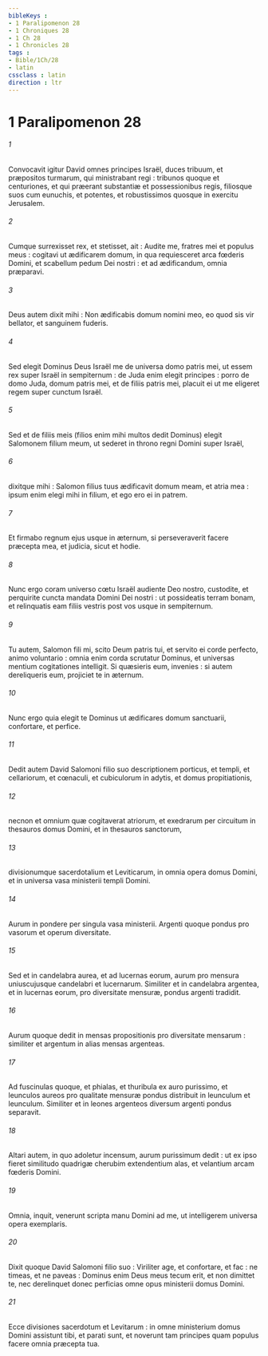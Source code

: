 ```yaml
---
bibleKeys : 
- 1 Paralipomenon 28
- 1 Chroniques 28
- 1 Ch 28
- 1 Chronicles 28
tags : 
- Bible/1Ch/28
- latin
cssclass : latin
direction : ltr
---
```


# 1 Paralipomenon 28

###### 1
Convocavit igitur David omnes principes Israël, duces tribuum, et præpositos turmarum, qui ministrabant regi : tribunos quoque et centuriones, et qui præerant substantiæ et possessionibus regis, filiosque suos cum eunuchis, et potentes, et robustissimos quosque in exercitu Jerusalem.
###### 2
Cumque surrexisset rex, et stetisset, ait : Audite me, fratres mei et populus meus : cogitavi ut ædificarem domum, in qua requiesceret arca fœderis Domini, et scabellum pedum Dei nostri : et ad ædificandum, omnia præparavi.
###### 3
Deus autem dixit mihi : Non ædificabis domum nomini meo, eo quod sis vir bellator, et sanguinem fuderis.
###### 4
Sed elegit Dominus Deus Israël me de universa domo patris mei, ut essem rex super Israël in sempiternum : de Juda enim elegit principes : porro de domo Juda, domum patris mei, et de filiis patris mei, placuit ei ut me eligeret regem super cunctum Israël.
###### 5
Sed et de filiis meis (filios enim mihi multos dedit Dominus) elegit Salomonem filium meum, ut sederet in throno regni Domini super Israël,
###### 6
dixitque mihi : Salomon filius tuus ædificavit domum meam, et atria mea : ipsum enim elegi mihi in filium, et ego ero ei in patrem.
###### 7
Et firmabo regnum ejus usque in æternum, si perseveraverit facere præcepta mea, et judicia, sicut et hodie.
###### 8
Nunc ergo coram universo cœtu Israël audiente Deo nostro, custodite, et perquirite cuncta mandata Domini Dei nostri : ut possideatis terram bonam, et relinquatis eam filiis vestris post vos usque in sempiternum.
###### 9
Tu autem, Salomon fili mi, scito Deum patris tui, et servito ei corde perfecto, animo voluntario : omnia enim corda scrutatur Dominus, et universas mentium cogitationes intelligit. Si quæsieris eum, invenies : si autem dereliqueris eum, projiciet te in æternum.
###### 10
Nunc ergo quia elegit te Dominus ut ædificares domum sanctuarii, confortare, et perfice.
###### 11
Dedit autem David Salomoni filio suo descriptionem porticus, et templi, et cellariorum, et cœnaculi, et cubiculorum in adytis, et domus propitiationis,
###### 12
necnon et omnium quæ cogitaverat atriorum, et exedrarum per circuitum in thesauros domus Domini, et in thesauros sanctorum,
###### 13
divisionumque sacerdotalium et Leviticarum, in omnia opera domus Domini, et in universa vasa ministerii templi Domini.
###### 14
Aurum in pondere per singula vasa ministerii. Argenti quoque pondus pro vasorum et operum diversitate.
###### 15
Sed et in candelabra aurea, et ad lucernas eorum, aurum pro mensura uniuscujusque candelabri et lucernarum. Similiter et in candelabra argentea, et in lucernas eorum, pro diversitate mensuræ, pondus argenti tradidit.
###### 16
Aurum quoque dedit in mensas propositionis pro diversitate mensarum : similiter et argentum in alias mensas argenteas.
###### 17
Ad fuscinulas quoque, et phialas, et thuribula ex auro purissimo, et leunculos aureos pro qualitate mensuræ pondus distribuit in leunculum et leunculum. Similiter et in leones argenteos diversum argenti pondus separavit.
###### 18
Altari autem, in quo adoletur incensum, aurum purissimum dedit : ut ex ipso fieret similitudo quadrigæ cherubim extendentium alas, et velantium arcam fœderis Domini.
###### 19
Omnia, inquit, venerunt scripta manu Domini ad me, ut intelligerem universa opera exemplaris.
###### 20
Dixit quoque David Salomoni filio suo : Viriliter age, et confortare, et fac : ne timeas, et ne paveas : Dominus enim Deus meus tecum erit, et non dimittet te, nec derelinquet donec perficias omne opus ministerii domus Domini.
###### 21
Ecce divisiones sacerdotum et Levitarum : in omne ministerium domus Domini assistunt tibi, et parati sunt, et noverunt tam principes quam populus facere omnia præcepta tua.
